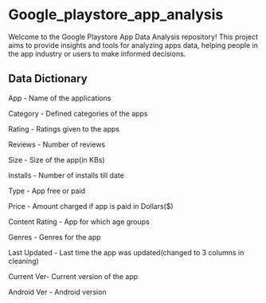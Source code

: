 # Google_playstore_app_analysis
Welcome to the Google Playstore App Data Analysis repository! This project aims to provide insights and tools for analyzing apps data, helping people in the app industry or users to make informed decisions.

## Data Dictionary 


App - Name of the applications


Category - Defined categories of the apps


Rating - Ratings given to the apps


Reviews - Number of reviews 


Size - Size of the app(in KBs)


Installs - Number of installs till date


Type - App free or paid


Price - Amount charged if app is paid in Dollars($) 


Content Rating - App for which age groups


Genres - Genres for the app


Last Updated - Last time the app was updated(changed to 3 columns in cleaning)


Current Ver- Current version of the app


Android Ver - Android version
